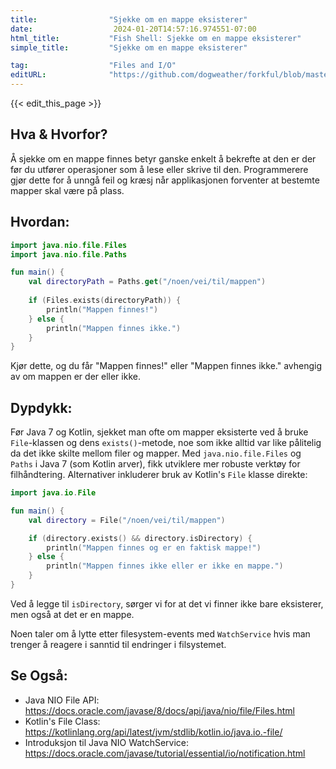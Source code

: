 ```yaml
---
title:                "Sjekke om en mappe eksisterer"
date:                  2024-01-20T14:57:16.974551-07:00
html_title:           "Fish Shell: Sjekke om en mappe eksisterer"
simple_title:         "Sjekke om en mappe eksisterer"

tag:                  "Files and I/O"
editURL:              "https://github.com/dogweather/forkful/blob/master/content/no/kotlin/checking-if-a-directory-exists.md"
---
```


{{< edit_this_page >}}

## Hva & Hvorfor?
Å sjekke om en mappe finnes betyr ganske enkelt å bekrefte at den er der før du utfører operasjoner som å lese eller skrive til den. Programmerere gjør dette for å unngå feil og kræsj når applikasjonen forventer at bestemte mapper skal være på plass.


## Hvordan:
```kotlin
import java.nio.file.Files
import java.nio.file.Paths

fun main() {
    val directoryPath = Paths.get("/noen/vei/til/mappen")
    
    if (Files.exists(directoryPath)) {
        println("Mappen finnes!")
    } else {
        println("Mappen finnes ikke.")
    }
}
```
Kjør dette, og du får "Mappen finnes!" eller "Mappen finnes ikke." avhengig av om mappen er der eller ikke.


## Dypdykk:
Før Java 7 og Kotlin, sjekket man ofte om mapper eksisterte ved å bruke `File`-klassen og dens `exists()`-metode, noe som ikke alltid var like pålitelig da det ikke skilte mellom filer og mapper. Med `java.nio.file.Files` og `Paths` i Java 7 (som Kotlin arver), fikk utviklere mer robuste verktøy for filhåndtering. Alternativer inkluderer bruk av Kotlin's `File` klasse direkte:

```kotlin
import java.io.File

fun main() {
    val directory = File("/noen/vei/til/mappen")

    if (directory.exists() && directory.isDirectory) {
        println("Mappen finnes og er en faktisk mappe!")
    } else {
        println("Mappen finnes ikke eller er ikke en mappe.")
    }
}
```

Ved å legge til `isDirectory`, sørger vi for at det vi finner ikke bare eksisterer, men også at det er en mappe.

Noen taler om å lytte etter filesystem-events med `WatchService` hvis man trenger å reagere i sanntid til endringer i filsystemet. 


## Se Også:
- Java NIO File API: https://docs.oracle.com/javase/8/docs/api/java/nio/file/Files.html
- Kotlin's File Class: https://kotlinlang.org/api/latest/jvm/stdlib/kotlin.io/java.io.-file/
- Introduksjon til Java NIO WatchService: https://docs.oracle.com/javase/tutorial/essential/io/notification.html
